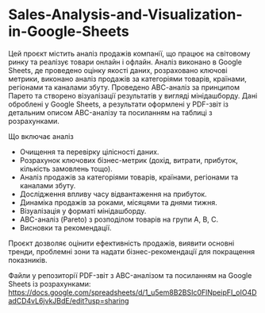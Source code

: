 # Sales-Analysis-and-Visualization-in-Google-Sheets

Цей проєкт містить аналіз продажів компанії, що працює на світовому ринку та реалізує товари онлайн і офлайн. Аналіз виконано в Google Sheets, де проведено оцінку якості даних, розраховано ключові метрики, виконано аналіз продажів за категоріями товарів, країнами, регіонами та каналами збуту. Проведено АВС-аналіз за принципом Парето та створено візуалізації результатів у вигляді мінідашборду. Дані оброблені у Google Sheets, а результати оформлені у PDF-звіт із детальним описом ABC-аналізу та посиланням на таблиці з розрахунками.

Що включає аналіз

- Очищення та перевірку цілісності даних.
- Розрахунок ключових бізнес-метрик (дохід, витрати, прибуток, кількість замовлень тощо).
- Аналіз продажів за категоріями товарів, країнами, регіонами та каналами збуту.
- Дослідження впливу часу відвантаження на прибуток.
- Динаміка продажів за роками, місяцями та днями тижня.
- Візуалізація у форматі мінідашборду.
- ABC-аналіз (Pareto) з розподілом товарів на групи A, B, C.
- Висновки та рекомендації.

Проєкт дозволяє оцінити ефективність продажів, виявити основні тренди, проблемні зони та надати бізнес-рекомендації для покращення показників.

Файли у репозиторії
PDF-звіт з ABC-аналізом та посиланням на Google Sheets із розрахунками:  https://docs.google.com/spreadsheets/d/1_u5em8B2BSIc0FlNpeipFI_oIO4DadCD4vL6jvkJBdE/edit?usp=sharing




